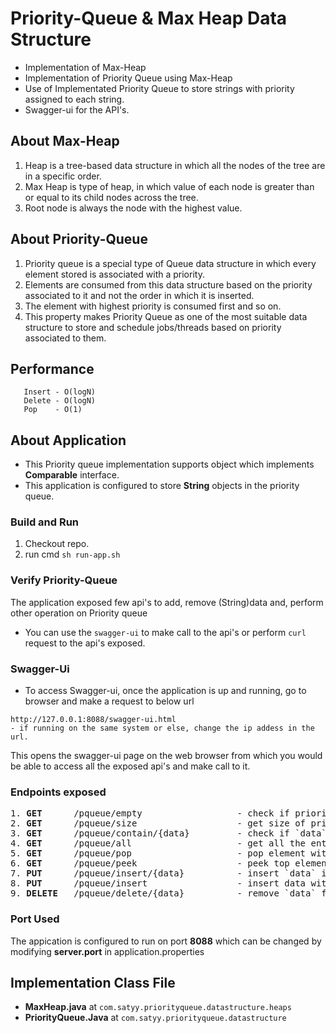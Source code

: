 # Priority-Queue & Max Heap Data Structure
- Implementation of Max-Heap
- Implementation of Priority Queue using Max-Heap
- Use of Implementated Priority Queue to store strings with priority assigned to each string.
- Swagger-ui for the API's.

## About Max-Heap
1. Heap is a tree-based data structure in which all the nodes of the tree are in a specific order.
2. Max Heap is type of heap, in which value of each node is greater than or equal to its child nodes across the tree.
3. Root node is always the node with the highest value. 

## About Priority-Queue
 1. Priority queue is a special type of Queue data structure in which every element stored is associated with a priority.
 2. Elements are consumed from this data structure based on the priority associated to it and not the order in which it is inserted.
 3. The element with highest priority is consumed first and so on.
 4. This property makes Priority Queue as one of the most suitable data structure to store and schedule jobs/threads based on priority         associated to them.

## Performance
```
   Insert - O(logN)
   Delete - O(logN)
   Pop    - O(1)
``` 

## About Application
- This Priority queue implementation supports object which implements **Comparable** interface.
- This application is configured to store **String** objects in the priority queue.
  
### Build and Run
1. Checkout repo.
2. run cmd `sh run-app.sh`

### Verify Priority-Queue
The application exposed few api's to add, remove (String)data and, perform other operation on  Priority queue
- You can use the `swagger-ui` to make call to the api's or perform `curl` request to the api's exposed.

### Swagger-Ui
- To access Swagger-ui, once the application is up and running, go to browser and make a request to below url
```
http://127.0.0.1:8088/swagger-ui.html
- if running on the same system or else, change the ip addess in the url.
``` 
   This opens the swagger-ui page on the web browser from which you would be able to access all the exposed api's and make call to it. 

### Endpoints exposed
<pre>
1. <b>GET</b>      /pqueue/empty                  - check if priority queue is empty.
2. <b>GET</b>      /pqueue/size                   - get size of priority queue.
3. <b>GET</b>      /pqueue/contain/{data}         - check if `data` is present in priority queue.
4. <b>GET</b>      /pqueue/all                    - get all the entries in the priority queue.
5. <b>GET</b>      /pqueue/pop                    - pop element with highest priority.
6. <b>GET</b>      /pqueue/peek                   - peek top element with highest priority.
7. <b>PUT</b>      /pqueue/insert/{data}          - insert `data` in the priority queue with default priority `5`.
8. <b>PUT</b>      /pqueue/insert                 - insert data with priority atatched to this entry. Both should be part of json payload. For e.g <b>{ "data": "p9", "priority": 9 }</b> stores data "p9" with priority 9.
9. <b>DELETE</b>   /pqueue/delete/{data}          - remove `data` from priority queue. 
</pre>

### Port Used 
The appication is configured to run on port **8088** which can be changed by modifying **server.port** in application.properties 

## Implementation Class File

- **MaxHeap.java** at `com.satyy.priorityqueue.datastructure.heaps`
- **PriorityQueue.Java** at `com.satyy.priorityqueue.datastructure`
